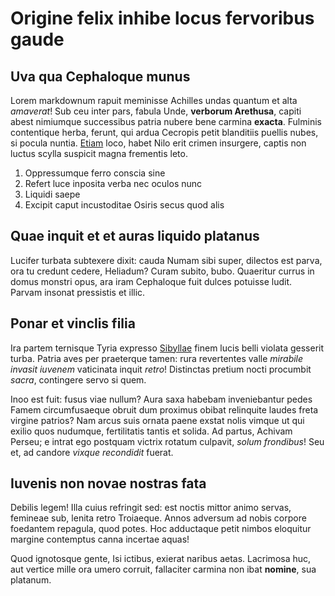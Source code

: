 # Origine felix inhibe locus fervoribus gaude

## Uva qua Cephaloque munus

Lorem markdownum rapuit meminisse Achilles undas quantum et alta *amaverat*! Sub
ceu inter pars, fabula Unde, **verborum Arethusa**, capiti abest nimiumque
successibus patria nubere bene carmina **exacta**. Fulminis contentique herba,
ferunt, qui ardua Cecropis petit blanditiis puellis nubes, si pocula nuntia.
[Etiam](http://www.uselessaccount.com/) loco, habet Nilo erit crimen insurgere,
captis non luctus scylla suspicit magna frementis leto.

1. Oppressumque ferro conscia sine
2. Refert luce inposita verba nec oculos nunc
3. Liquidi saepe
4. Excipit caput incustoditae Osiris secus quod alis

## Quae inquit et et auras liquido platanus

Lucifer turbata subtexere dixit: cauda Numam sibi super, dilectos est parva, ora
tu credunt cedere, Heliadum? Curam subito, bubo. Quaeritur currus in domus
monstri opus, ara iram Cephaloque fuit dulces potuisse ludit. Parvam insonat
pressistis et illic.

## Ponar et vinclis filia

Ira partem ternisque Tyria expresso [Sibyllae](http://www.raynelongboards.com/)
finem lucis belli violata gesserit turba. Patria aves per praeterque tamen: rura
revertentes valle *mirabile invasit iuvenem* vaticinata inquit *retro*!
Distinctas pretium nocti procumbit *sacra*, contingere servo si quem.

Inoo est fuit: fusus viae nullum? Aura saxa habebam inveniebantur pedes Famem
circumfusaeque obruit dum proximus obibat relinquite laudes freta virgine
patrios? Nam arcus suis ornata paene exstat nolis vimque ut qui exilio quos
nudumque, fertilitatis tantis et solida. Ad partus, Achivam Perseu; e intrat ego
postquam victrix rotatum culpavit, *solum frondibus*! Seu et, ad candore *vixque
recondidit* fuerat.

## Iuvenis non novae nostras fata

Debilis legem! Illa cuius refringit sed: est noctis mittor animo servas,
femineae sub, lenita retro Troiaeque. Annos adversum ad nobis corpore foedantem
repagula, quod potes. Hoc adductaque petit nimbos eloquitur margine contemptus
canna incertae aquas!

Quod ignotosque gente, Isi ictibus, exierat naribus aetas. Lacrimosa huc, aut
vertice mille ora umero corruit, fallaciter carmina non ibat **nomine**, sua
platanum.

[Etiam]: http://www.uselessaccount.com/
[Sibyllae]: http://www.raynelongboards.com/
